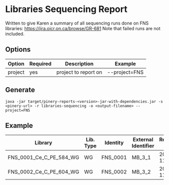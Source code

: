 # Libraries Sequencing Report

Written to give Karen a summary of all sequencing runs done on FNS libraries: https://jira.oicr.on.ca/browse/GR-681
Note that failed runs are not included.

## Options

| Option | Required | Description | Example |
|--------|----------|-------------|---------|
| project | yes | project to report on | --project=FNS |

## Generate

```
java -jar target/pinery-reports-<version>-jar-with-dependencies.jar -s <pinery-url> -r libraries-sequencing -o <output-filename> --project=FNS
```

## Example
| Library | Lib. Type | Identity | External Identifier | Received Date | Runs |
|---------|-----------|----------|---------------------|---------------|------|
| FNS_0001_Ce_C_PE_584_WG | WG | FNS_0001 | MB_3_1 | 2016-11-28 | 161208_D00343_0153_BC9VL1ANXX |
| FNS_0002_Ce_C_PE_604_WG | WG | FNS_0002 | MB_3_2 | 2016-11-28 | 161208_D00343_0153_BC9VL1ANXX |
